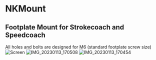 # NKMount 
## Footplate Mount for Strokecoach and Speedcoach
All holes and bolts are designed for M6 (standard footplate screw size)
![Screen](https://user-images.githubusercontent.com/64269332/212378608-c598fd0b-91d8-4d33-b187-0c2aab11ff62.png)
![IMG_20230113_170508](https://user-images.githubusercontent.com/64269332/212379286-c45c4c01-92ba-4b2f-a90a-c8031618dc5e.jpg)
![IMG_20230113_170454](https://user-images.githubusercontent.com/64269332/212379295-cd787e3f-6411-4143-923f-78cacc79359d.jpg)
